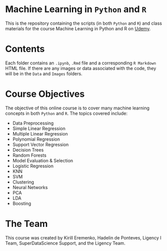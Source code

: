 # Machine Learning in `Python` and `R`

This is the repository containing the scripts (in both `Python` and `R`) and class materials for the course Machine Learning in Python and R on [Udemy](https://www.udemy.com/course/machinelearning/).

# Contents

Each folder contains an `.ipynb`, `.Rmd` file and a corresponding `R Markdown` HTML file. If there are any images or data associated with the code, they will be in the `Data` and `Images` folders.

# Course Objectives

The objective of this online course is to cover many machine learning concepts in both `Python` and `R`. The topics covered include:

* Data Preprocessing
* Simple Linear Regression
* Multiple Linear Regression
* Polynomial Regression
* Support Vector Regression
* Decision Trees
* Random Forests
* Model Evaluation & Selection
* Logistic Regression
* KNN
* SVM
* Clustering
* Neural Networks
* PCA
* LDA
* Boosting 

# The Team 

This course was created by Kirill Eremenko, Hadelin de Ponteves, Ligency I Team, SuperDataScience Support, and the Ligency Team. 